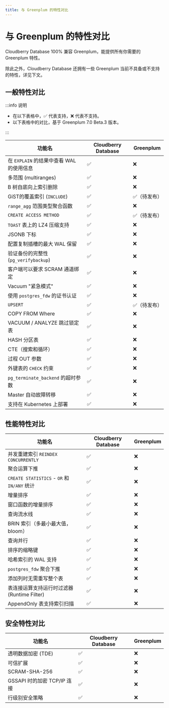 ```yaml
---
title: 与 Greenplum 的特性对比
---
```


# 与 Greenplum 的特性对比

Cloudberry Database 100% 兼容 Greenplum，能提供所有你需要的 Greenplum 特性。

除此之外，Cloudberry Database 还拥有一些 Greenplum 当前不具备或不支持的特性，详见下文。

## 一般特性对比

:::info 说明

- 在以下表格中，✅ 代表支持，❌ 代表不支持。
- 以下表格中的对比，基于 Greenplum 7.0 Beta.3 版本。 

:::

| 功能名                                   | Cloudberry Database | Greenplum   |
| ---------------------------------------- | ------------------- | ----------- |
| 在 `EXPLAIN` 的结果中查看 WAL 的使用信息 | ✅                   | ❌           |
| 多范围 (multiranges)                     | ✅                   | ❌           |
| B 树自底向上索引删除                     | ✅                   | ❌           |
| GiST的覆盖索引 (`INCLUDE`)               | ✅                   | ✅（待发布） |
| `range_agg` 范围类型聚合函数             | ✅                   | ❌           |
| `CREATE ACCESS METHOD`                   | ✅                   | ✅（待发布） |
| `TOAST`  表上的 LZ4 压缩支持             | ✅                   | ❌           |
| JSONB 下标                               | ✅                   | ❌           |
| 配置复制插槽的最大 WAL 保留              | ✅                   | ❌           |
| 验证备份的完整性 (`pg_verifybackup`)     | ✅                   | ❌           |
| 客户端可以要求 SCRAM 通道绑定            | ✅                   | ❌           |
| Vacuum "紧急模式"                        | ✅                   | ❌           |
| 使用 `postgres_fdw` 的证书认证           | ✅                   | ❌           |
| `UPSERT`                                 | ✅                   | ✅（待发布） |
| COPY FROM Where                          | ✅                   | ❌           |
| VACUUM / ANALYZE 跳过锁定表              | ✅                   | ❌           |
| HASH 分区表                              | ✅                   | ❌           |
| CTE（搜索和循环）                        | ✅                   | ❌           |
| 过程 OUT 参数                            | ✅                   | ❌           |
| 外键表的 `CHECK` 约束                    | ✅                   | ❌           |
| `pg_terminate_backend` 的超时参数        | ✅                   | ❌           |
| Master 自动故障转移                      | ✅                   | ❌           |
| 支持在 Kubernetes 上部署                 | ✅                   | ❌           |

## 性能特性对比

| 功能名                                      | Cloudberry Database | Greenplum |
| ------------------------------------------- | ------------------- | --------- |
| 并发重建索引 `REINDEX CONCURRENTLY`         | ✅                   | ❌         |
| 聚合运算下推                                | ✅                   | ❌         |
| `CREATE STATISTICS` - `OR` 和 `IN/ANY` 统计 | ✅                   | ❌         |
| 增量排序                                    | ✅                   | ❌         |
| 窗口函数的增量排序                          | ✅                   | ❌         |
| 查询流水线                                  | ✅                   | ❌         |
| BRIN 索引（多最小最大值，bloom）            | ✅                   | ❌         |
| 查询并行                                    | ✅                   | ❌         |
| 排序的缩略键                                | ✅                   | ❌         |
| 哈希索引的 WAL 支持                         | ✅                   | ❌         |
| `postgres_fdw` 聚合下推                     | ✅                   | ❌         |
| 添加列时无需重写整个表                      | ✅                   | ❌         |
| 表连接运算支持运行时过滤器 (Runtime Filter) | ✅                   | ❌         |
| AppendOnly 表支持索引扫描                   | ✅                   | ❌         |

## 安全特性对比

| 功能名                      | Cloudberry Database | Greenplum |
| --------------------------- | ------------------- | --------- |
| 透明数据加密 (TDE)          | ✅                   | ❌         |
| 可信扩展                    | ✅                   | ❌         |
| SCRAM-SHA-256               | ✅                   | ❌         |
| GSSAPI 时的加密 TCP/IP 连接 | ✅                   | ❌         |
| 行级别安全策略              | ✅                   | ❌         |
